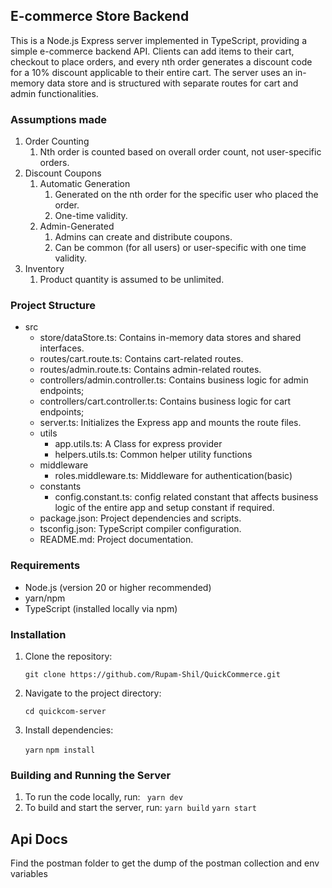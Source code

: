 ## E-commerce Store Backend

This is a Node.js Express server implemented in TypeScript, providing a simple e-commerce backend API. Clients can add items to their cart, checkout to place orders, and every nth order generates a discount code for a 10% discount applicable to their entire cart. The server uses an in-memory data store and is structured with separate routes for cart and admin functionalities.

### Assumptions made

1. Order Counting
   1. Nth order is counted based on overall order count, not user-specific orders.
2. Discount Coupons
   1. Automatic Generation
      1. Generated on the nth order for the specific user who placed the order.
      2. One-time validity.
   2. Admin-Generated
      1. Admins can create and distribute coupons.
      2. Can be common (for all users) or user-specific with one time validity.
3. Inventory
   1. Product quantity is assumed to be unlimited.

### Project Structure

- src
  - store/dataStore.ts: Contains in-memory data stores and shared interfaces.
  - routes/cart.route.ts: Contains cart-related routes.
  - routes/admin.route.ts: Contains admin-related routes.
  - controllers/admin.controller.ts: Contains business logic for admin endpoints;
  - controllers/cart.controller.ts: Contains business logic for cart endpoints;
  - server.ts: Initializes the Express app and mounts the route files.
  - utils
    - app.utils.ts: A Class for express provider
    - helpers.utils.ts: Common helper utility functions
  - middleware
    - roles.middleware.ts: Middleware for authentication(basic)
  - constants
    - config.constant.ts: config related constant that affects business logic of the entire app and setup constant if required.
  - package.json: Project dependencies and scripts.
  - tsconfig.json: TypeScript compiler configuration.
  - README.md: Project documentation.

### Requirements

- Node.js (version 20 or higher recommended)
- yarn/npm
- TypeScript (installed locally via npm)

### Installation

1. Clone the repository:

   `git clone https://github.com/Rupam-Shil/QuickCommerce.git  `

2. Navigate to the project directory:

   `cd quickcom-server  `

3. Install dependencies:

   `yarn`
   `npm install`

### Building and Running the Server

1. To run the code locally, run:
   ` yarn dev`
2. To build and start the server, run:
   `yarn build`
   `yarn start`

## Api Docs

Find the postman folder to get the dump of the postman collection and env variables
